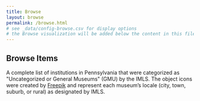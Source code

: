 ```yaml
---
title: Browse
layout: browse
permalink: /browse.html
# see _data/config-browse.csv for display options
# the Browse visualization will be added below the content in this file
---
```


## Browse Items

A complete list of institutions in Pennsylvania that were categorized as \"Uncategorized or General Museums\" (GMU) by the IMLS. The object icons were created by <a href="https://www.flaticon.com/authors/freepik">Freepik</a> and represent each museum’s locale (city, town, suburb, or rural) as designated by IMLS.